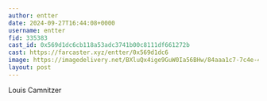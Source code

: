 ```yaml
---
author: entter
date: 2024-09-27T16:44:08+0000
username: entter
fid: 335383
cast_id: 0x569d1dc6cb118a53adc3741b00c8111df661272b
cast: https://farcaster.xyz/entter/0x569d1dc6
image: https://imagedelivery.net/BXluQx4ige9GuW0Ia56BHw/84aaa1c7-7c4e-4130-efb5-0b2723afc300/original
layout: post
---
```


Louis Camnitzer

<img src='https://imagedelivery.net/BXluQx4ige9GuW0Ia56BHw/84aaa1c7-7c4e-4130-efb5-0b2723afc300/original' alt='' referrerpolicy='no-referrer'/>
